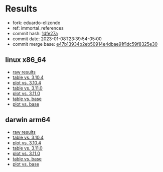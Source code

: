 # Results

- fork: eduardo-elizondo
- ref: immortal_references
- commit hash: [1dfe27a](https://github.com/eduardo%2delizondo/cpython/commit/1dfe27a)
- commit date: 2023-01-08T23:39:54-05:00
- commit merge base: [e47b13934b2eb50914e4dbae91f1dc59f8325e30](https://github.com/eduardo%2delizondo/cpython/commit/e47b13934b2eb50914e4dbae91f1dc59f8325e30)

## linux x86_64

- [raw results](bm-20230108-linux-x86_64-eduardo%2delizondo-immortal_references-3.12.0a3+-1dfe27a.json)
- [table vs. 3.10.4](bm-20230108-linux-x86_64-eduardo%2delizondo-immortal_references-3.12.0a3+-1dfe27a-vs-3.10.4.md)
- [plot vs. 3.10.4](bm-20230108-linux-x86_64-eduardo%2delizondo-immortal_references-3.12.0a3+-1dfe27a-vs-3.10.4.png)
- [table vs. 3.11.0](bm-20230108-linux-x86_64-eduardo%2delizondo-immortal_references-3.12.0a3+-1dfe27a-vs-3.11.0.md)
- [plot vs. 3.11.0](bm-20230108-linux-x86_64-eduardo%2delizondo-immortal_references-3.12.0a3+-1dfe27a-vs-3.11.0.png)
- [table vs. base](bm-20230108-linux-x86_64-eduardo%2delizondo-immortal_references-3.12.0a3+-1dfe27a-vs-base.md)
- [plot vs. base](bm-20230108-linux-x86_64-eduardo%2delizondo-immortal_references-3.12.0a3+-1dfe27a-vs-base.png)

## darwin arm64

- [raw results](bm-20230108-darwin-arm64-eduardo%2delizondo-immortal_references-3.12.0a3+-1dfe27a.json)
- [table vs. 3.10.4](bm-20230108-darwin-arm64-eduardo%2delizondo-immortal_references-3.12.0a3+-1dfe27a-vs-3.10.4.md)
- [plot vs. 3.10.4](bm-20230108-darwin-arm64-eduardo%2delizondo-immortal_references-3.12.0a3+-1dfe27a-vs-3.10.4.png)
- [table vs. 3.11.0](bm-20230108-darwin-arm64-eduardo%2delizondo-immortal_references-3.12.0a3+-1dfe27a-vs-3.11.0.md)
- [plot vs. 3.11.0](bm-20230108-darwin-arm64-eduardo%2delizondo-immortal_references-3.12.0a3+-1dfe27a-vs-3.11.0.png)
- [table vs. base](bm-20230108-darwin-arm64-eduardo%2delizondo-immortal_references-3.12.0a3+-1dfe27a-vs-base.md)
- [plot vs. base](bm-20230108-darwin-arm64-eduardo%2delizondo-immortal_references-3.12.0a3+-1dfe27a-vs-base.png)

